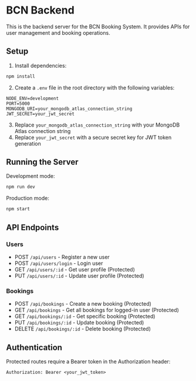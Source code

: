 # BCN Backend

This is the backend server for the BCN Booking System. It provides APIs for user management and booking operations.

## Setup

1. Install dependencies:
```bash
npm install
```

2. Create a `.env` file in the root directory with the following variables:
```
NODE_ENV=development
PORT=5000
MONGODB_URI=your_mongodb_atlas_connection_string
JWT_SECRET=your_jwt_secret
```

3. Replace `your_mongodb_atlas_connection_string` with your MongoDB Atlas connection string
4. Replace `your_jwt_secret` with a secure secret key for JWT token generation

## Running the Server

Development mode:
```bash
npm run dev
```

Production mode:
```bash
npm start
```

## API Endpoints

### Users
- POST `/api/users` - Register a new user
- POST `/api/users/login` - Login user
- GET `/api/users/:id` - Get user profile (Protected)
- PUT `/api/users/:id` - Update user profile (Protected)

### Bookings
- POST `/api/bookings` - Create a new booking (Protected)
- GET `/api/bookings` - Get all bookings for logged-in user (Protected)
- GET `/api/bookings/:id` - Get specific booking (Protected)
- PUT `/api/bookings/:id` - Update booking (Protected)
- DELETE `/api/bookings/:id` - Delete booking (Protected)

## Authentication

Protected routes require a Bearer token in the Authorization header:
```
Authorization: Bearer <your_jwt_token>
``` 